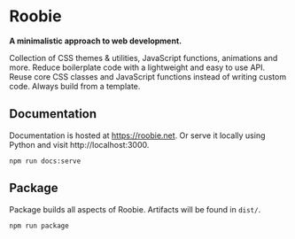 # Roobie
**A minimalistic approach to web development.**

Collection of CSS themes & utilities, JavaScript functions, animations and more.  Reduce boilerplate code with a lightweight and easy to use API.   Reuse core CSS classes and JavaScript functions instead of writing custom code.  Always build from a template.

## Documentation
Documentation is hosted at https://roobie.net.  Or serve it locally using Python and visit http://localhost:3000.
```shell
npm run docs:serve
```

## Package
Package builds all aspects of Roobie.  Artifacts will be found in `dist/`.
```shell
npm run package
```